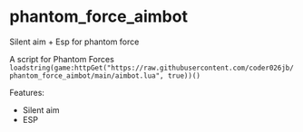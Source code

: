 # phantom_force_aimbot
Silent aim + Esp for phantom force

A script for Phantom Forces
`loadstring(game:httpGet("https://raw.githubusercontent.com/coder026jb/phantom_force_aimbot/main/aimbot.lua", true))() `

Features:

* Silent aim
* ESP
